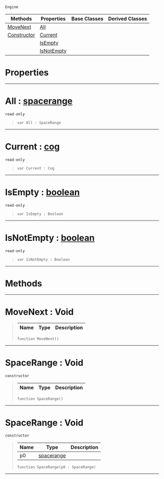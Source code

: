  `Engine`

|Methods|Properties|Base Classes|Derived Classes|
|---|---|---|---|
|[ MoveNext](https://github.com/ArendDanielek/ZeroDocsTest/blob/master/code_reference/class_reference/spacerange.markdown#movenext-void)|[ All](https://github.com/ArendDanielek/ZeroDocsTest/blob/master/code_reference/class_reference/spacerange.markdown#all-zero-engine-document)| | |
|[ Constructor](https://github.com/ArendDanielek/ZeroDocsTest/blob/master/code_reference/class_reference/spacerange.markdown#spacerange-void)|[ Current](https://github.com/ArendDanielek/ZeroDocsTest/blob/master/code_reference/class_reference/spacerange.markdown#current-zero-engine-docu)| | |
| |[ IsEmpty](https://github.com/ArendDanielek/ZeroDocsTest/blob/master/code_reference/class_reference/spacerange.markdown#isempty-zero-engine-docu)| | |
| |[ IsNotEmpty](https://github.com/ArendDanielek/ZeroDocsTest/blob/master/code_reference/class_reference/spacerange.markdown#isnotempty-zero-engine-d)| | |


 #  Properties


---  
 #  All : [spacerange](https://github.com/ArendDanielek/ZeroDocsTest/blob/master/code_reference/class_reference/spacerange.markdown)

 `read-only`

> 
> ``` lang=cpp, name=Zilch
> var All : SpaceRange


---  
 #  Current : [cog](https://github.com/ArendDanielek/ZeroDocsTest/blob/master/code_reference/class_reference/cog.markdown)

 `read-only`

> 
> ``` lang=cpp, name=Zilch
> var Current : Cog


---  
 #  IsEmpty : [boolean](https://github.com/ArendDanielek/ZeroDocsTest/blob/master/code_reference/zilch_base_types/boolean.markdown)

 `read-only`

> 
> ``` lang=cpp, name=Zilch
> var IsEmpty : Boolean


---  
 #  IsNotEmpty : [boolean](https://github.com/ArendDanielek/ZeroDocsTest/blob/master/code_reference/zilch_base_types/boolean.markdown)

 `read-only`

> 
> ``` lang=cpp, name=Zilch
> var IsNotEmpty : Boolean


---  
 #  Methods


---  
 #  MoveNext : Void

> 
> |Name|Type|Description|
> |---|---|---|
> ``` lang=cpp, name=Zilch
> function MoveNext()
> ``` 


---  
 #  SpaceRange : Void

 `constructor`

> 
> |Name|Type|Description|
> |---|---|---|
> ``` lang=cpp, name=Zilch
> function SpaceRange()
> ``` 


---  
 #  SpaceRange : Void

 `constructor`

> 
> |Name|Type|Description|
> |---|---|---|
> |p0|[spacerange](https://github.com/ArendDanielek/ZeroDocsTest/blob/master/code_reference/class_reference/spacerange.markdown)| |
> ``` lang=cpp, name=Zilch
> function SpaceRange(p0 : SpaceRange)
> ``` 


---  
 
  
  
  
  
  
  
  

 
